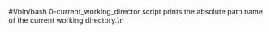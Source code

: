 #!/bin/bash
0-current_working_director script
 prints the absolute path name of the current working directory.\n
